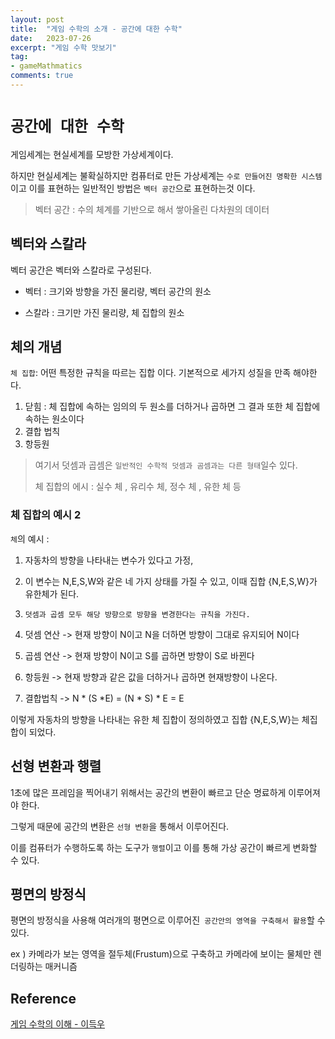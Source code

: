 ```yaml
---
layout: post
title:  "게임 수학의 소개 - 공간에 대한 수학"
date:   2023-07-26
excerpt: "게임 수학 맛보기"
tag:
- gameMathmatics
comments: true
---
```



# `공간에 대한 수학`

게임세계는 현실세계를 모방한 가상세계이다.

하지만 현실세계는 불확실하지만 컴퓨터로 만든 가상세계는 `수로 만들어진 명확한 시스템`이고 이를 표현하는 일반적인 방법은 `벡터 공간`으로 표현하는것 이다.

> 벡터 공간 : 수의 체계를 기반으로 해서 쌓아올린 다차원의 데이터


## 벡터와 스칼라

벡터 공간은 벡터와 스칼라로 구성된다.

- 벡터 : 크기와 방향을 가진 물리량, 벡터 공간의 원소

- 스칼라 : 크기만 가진 물리량, 체 집합의 원소

## 체의 개념
`체 집합`: 어떤 특정한 규칙을 따르는 집합 이다. 기본적으로 세가지 성질을 만족 해야한다. 

 1. 닫힘 : 체 집합에 속하는 임의의 두 원소를 더하거나 곱하면 그 결과 또한 체 집합에 속하는 원소이다
 2. 결합 법칙
 3. 항등원
   
> 여기서 덧셈과 곱셈은 `일반적인 수학적 덧셈과 곰셈과는 다른 형태`일수 있다.
> 
> 체 집합의 에시 : 실수 체 , 유리수 체, 정수 체 , 유한 체 등
> 
### 체 집합의 예시 2

`체`의 예시 :
 
 1. 자동차의 방향을 나타내는 변수가 있다고 가정,
 
 2. 이 변수는 N,E,S,W와 같은 네 가지 상태를 가질 수 있고, 이때 집합 {N,E,S,W}가 유한체가 된다.
 
 3. `덧셈과 곱셈 모두 해당 방향으로 방향을 변경한다는 규칙을 가진다.`
 
 4. 덧셈 연산 -> 현재 방향이 N이고 N을 더하면 방향이 그대로 유지되어 N이다
 
 5. 곱셈 연산 -> 현재 방향이 N이고 S를 곱하면 방향이 S로 바뀐다

 6. 항등원 -> 현재 방향과 같은 값을 더하거나 곱하면 현재방향이 나온다.

 7. 결합법칙 -> N * (S *E) = (N * S) * E = E

 이렇게 자동차의 방향을 나타내는 유한 체 집합이 정의하였고 집합 {N,E,S,W}는 체집합이 되었다.

## 선형 변환과 행렬

1초에 많은 프레임을 찍어내기 위해서는 공간의 변환이 빠르고 단순 명료하게 이루어져야 한다.

그렇게 때문에 공간의 변환은 `선형 변환`을 통해서 이루어진다.

이를 컴퓨터가 수행하도록 하는 도구가 `행렬`이고 이를 통해 가상 공간이 빠르게 변화할 수 있다.


## 평면의 방정식

평면의 방정식을 사용해 여러개의 평면으로 이루어진` 공간안의 영역을 구축해서 활용`할 수 있다.

ex ) 카메라가 보는 영역을 절두체(Frustum)으로 구축하고 카메라에 보이는 물체만 렌더링하는 매커니즘





## Reference
[게임 수학의 이해 - 이득우](https://www.inflearn.com/course/%EA%B2%8C%EC%9E%84-%EC%88%98%ED%95%99-%EC%9D%B4%ED%95%B4/dashboard)